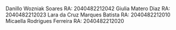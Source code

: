 Danillo Wozniak Soares RA: 2040482212042
Giulia Matero Diaz RA: 2040482212023
Lara da Cruz Marques Batista RA: 2040482212010
Micaella Rodrigues Ferreira RA: 2040482212020